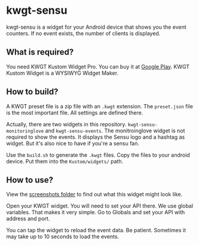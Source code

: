 # kwgt-sensu
kwgt-sensu is a widget for your Android device that shows you the event counters. If no event exists, the number of clients is displayed.

## What is required?
You need KWGT Kustom Widget Pro. You can buy it at [Google Play](
https://play.google.com/store/apps/details?id=org.kustom.widget.pro). KWGT Kustom Widget is a WYSIWYG Widget Maker.

## How to build?
A KWGT preset file is a zip file with an `.kwgt` extension. The `preset.json` file is the most important file. All settings are defined there.

Actually, there are two widgets in this repository. `kwgt-sensu-monitoringlove` and `kwgt-sensu-events`. The monitroinglove widget is not required to show the events. It displays the Sensu logo and a hashtag as widget. But it's also nice to have if you're a sensu fan.

Use the `build.sh` to generate the `.kwgt` files. Copy the files to your android device. Put them into the `Kustom/widgets/` path.

## How to use?
View the [screenshots folder](screenshots/) to find out what this widget might look like.

Open your KWGT widget. You will need to set your API there. We use global variables. That makes it very simple. Go to Globals and set your API with address and port.

You can tap the widget to reload the event data. Be patient. Sometimes it may take up to 10 seconds to load the events.
